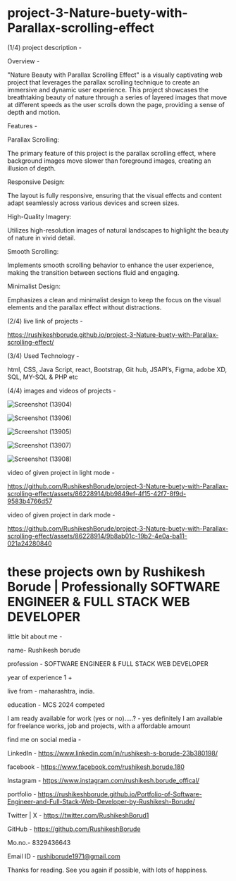 
# project-3-Nature-buety-with-Parallax-scrolling-effect

(1/4)  project description - 

Overview -

"Nature Beauty with Parallax Scrolling Effect" is a visually captivating web project that leverages the parallax scrolling technique to create an immersive and dynamic user experience. This project showcases the breathtaking beauty of nature through a series of layered images that move at different speeds as the user scrolls down the page, providing a sense of depth and motion.

Features -

Parallax Scrolling:

The primary feature of this project is the parallax scrolling effect, where background images move slower than foreground images, creating an illusion of depth.

Responsive Design:

The layout is fully responsive, ensuring that the visual effects and content adapt seamlessly across various devices and screen sizes.

High-Quality Imagery:

Utilizes high-resolution images of natural landscapes to highlight the beauty of nature in vivid detail.

Smooth Scrolling: 

Implements smooth scrolling behavior to enhance the user experience, making the transition between sections fluid and engaging.

Minimalist Design:

Emphasizes a clean and minimalist design to keep the focus on the visual elements and the parallax effect without distractions.


(2/4)  live link of projects - 

https://rushikeshborude.github.io/project-3-Nature-buety-with-Parallax-scrolling-effect/

(3/4)  Used Technology -

html, CSS, Java Script, react, Bootstrap, Git hub, JSAPI’s, Figma, adobe XD, SQL, MY-SQL & PHP etc


(4/4)  images and videos of projects - 

![Screenshot (13904)](https://github.com/RushikeshBorude/project-3-Nature-buety-with-Parallax-scrolling-effect/assets/86228914/b33ce8ed-1985-4187-bc62-eea796e0f8d6)

![Screenshot (13906)](https://github.com/RushikeshBorude/project-3-Nature-buety-with-Parallax-scrolling-effect/assets/86228914/f1062176-dd64-4ee8-9f06-a2ef43fd0523)

![Screenshot (13905)](https://github.com/RushikeshBorude/project-3-Nature-buety-with-Parallax-scrolling-effect/assets/86228914/b9a9c018-e70e-4894-8b67-a857d9721537)

![Screenshot (13907)](https://github.com/RushikeshBorude/project-3-Nature-buety-with-Parallax-scrolling-effect/assets/86228914/7d9eb334-c341-4991-81ff-af6e6c084951)

![Screenshot (13908)](https://github.com/RushikeshBorude/project-3-Nature-buety-with-Parallax-scrolling-effect/assets/86228914/d863067e-ad09-4729-825f-5ba7da04c478)

video of given project in light mode - 

https://github.com/RushikeshBorude/project-3-Nature-buety-with-Parallax-scrolling-effect/assets/86228914/bb9849ef-4f15-42f7-8f9d-9583b4766d57

video of given project in dark mode -

https://github.com/RushikeshBorude/project-3-Nature-buety-with-Parallax-scrolling-effect/assets/86228914/9b8ab01c-19b2-4e0a-ba11-021a24280840


# these projects own by Rushikesh Borude | Professionally SOFTWARE ENGINEER & FULL STACK WEB DEVELOPER


little bit about me - 

name- Rushikesh borude

profession - SOFTWARE ENGINEER & FULL STACK WEB DEVELOPER

year of experience 1 +

live from - maharashtra, india.

education - MCS 2024 competed

I am ready available for work (yes or no).....?  -  yes definitely I am available for freelance works, job and projects, with a affordable amount


find me on social media - 

LinkedIn -  https://www.linkedin.com/in/rushikesh-s-borude-23b380198/ 

facebook -  https://www.facebook.com/rushikesh.borude.180 

Instagram - https://www.instagram.com/rushikesh.borude_offical/

portfolio - https://rushikeshborude.github.io/Portfolio-of-Software-Engineer-and-Full-Stack-Web-Developer-by-Rushikesh-Borude/

Twitter | X - https://twitter.com/RushikeshBorud1 

GitHub -  https://github.com/RushikeshBorude 

Mo.no.- 8329436643	

Email ID - rushiborude1971@gmail.com


Thanks for reading. See you again if possible, with lots of happiness.

